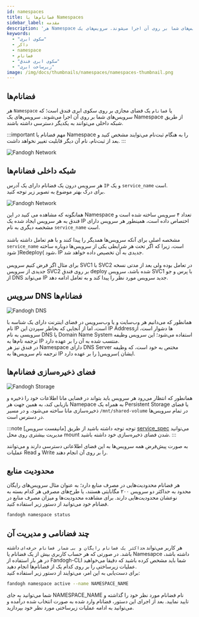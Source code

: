 ```yaml
---
id: namespaces
title: فضانام‌ها یا Namespaces
sidebar_label: مقدمه
description: 'هر Namespace یا فضانام یک فضای مجازی بر روی سکوی ابری فندق است؛ که سرویس‌های شما بر روی آن اجرا می‌شوند. سرویس‌های یک Namespace از طریق شبکه داخلی می‌توانند به یکدیگر دسترسی داشته باشند.'
keywords:
  - "سکوی ابری"
  - داکر
  - namespace
  - فضانام
  - "سکوی ابری فندق"
  - "زیرساخت ابری"
image: /img/docs/thumbnails/namespaces/namespaces-thumbnail.png
---
```


## فضانام‌ها

هر `Namespace` یا `فضانام` یک فضای مجازی بر روی سکوی ابری فندق است؛ که سرویس‌های شما بر روی آن اجرا می‌شوند. سرویس‌های یک Namespace از طریق شبکه داخلی می‌توانند به یکدیگر دسترسی داشته باشند.

:::important مهم
فضانام یا Namespace را به هنگام ثبت‌نام می‌توایند مشخص کنید و بعد از ثبت‌نام، نام آن دیگر قابلیت تغییر نخواهد داشت.
:::

![Fandogh Network](/img/docs/fandogh-namespaces.png "Fandogh Namespaces")

## شبکه داخلی فضانام‌ها
 هر سرویس درون یک فضانام دارای یک آدرس `IP` و یک `service_name` است.<br/>
برای درک بهتر موضوع به تصویر زیر توجه کنید.

![Fandogh Network](/img/docs/service_relation.svg "Fandogh Network")

همانگونه که مشاهده می کنید در این Namespace تعداد ۴ سرویس ساخته شده است و فندق به هر سرویس ایجاد شده یک IP اختصاص داده است، همینطور هر سرویس دارای مشخصه دیگری به نام `service_name` است.<br/><br/>
مشخصه اصلی برای آنکه سرویس‌ها همدیگر را پیدا کنند و با هم تعامل داشته باشند `service_name` است، زیرا که اگر تحت هر شرایطی یکی از سرویس‌ها دوباره ساخته شود )Redeploy( شود، IP جدیدی به آن تخصیص داده خواهد شد.<br/><br/>
برای مثال اگر فرض کنیم سرویس SVC1 با SVC2 در تعامل بوده ولی بعد از مدتی نسخه جدیدی از سرویس SVC2 بر روی فندق deploy شده باشد، سرویس SVC1 با پرس و جو از DNS می‌تواند IP جدید سرویس مورد نظر را پیدا کند و به تعامل ادامه دهد.
## سرویس DNS فضانام‌ها

![Fandogh DNS](/img/docs/dns_namespace.svg "Fandogh DNS")

همانطور که می‌دانیم هر وب‌سایت و یا وب‌‌سرویس در فضای اینترنت دارای یک شناسه با نام IP است، اما از آنجایی که بخاطر سپردن این IP Addressها دشوار است، از سرویسی به نام DNS یا Domain Name System استفاده می‌شود؛ این سرویس وظیفه ترجمه نام‌ها به IP منتسب شده به آن را بر عهده دارد.<br/>
در فندق نیز هر Namespace دارای DNS Server مختص به خود است، که وظیفه ترجمه نام سرویس‌ها به IP ایشان )سرویس( را بر عهده دارد.

## فضای ذخیره‌سازی فضانام‌ها

![Fandogh Storage](/img/docs/shared_storage.svg "Fandogh Storage")

همانطور که انتظار می‌رود هر سرویس باید بتواند در فضایی مانا اطلاعات خود را ذخیره و بازیابی کند، به همین جهت هر Namepace به همراه یک Persistent Storage یا فضای ذخیره‌سازی مانا  ساخته می‌شود، و  در مسیر `/mnt/shared-volume` در تمام سرویس‌ها در دسترس است.

:::note توجه
توجه داشته باشید از طریق [مانیفست سرویس] [service_spec] می‌توانید مدیریت بیشتری روی محل
mount شدن فضای ذخیره‌سازی خود داشته باشید.
:::

به صورت پیش‌فرض همه سرویس‌ها به این فضای اطلاعاتی دسترسی دارند و می‌توانند عملیات Read و Write را بر روی آن انجام دهند.

## محدودیت منابع
هر فضانام محدودیت‌هایی در مصرف منابع دارد؛ به عنوان مثال سرویس‌های رایگان محدود به حداکثر دو سرویس ۲۰۰ مگابایتی هستند، یا طرح‌های مصرفی هر کدام بسته به نوعشان محدودیت‌هایی دارند.
برای مشاهده محدودیت‌ها و میزان مصرف منابع در فضانام خود می‌توانید از دستور زیر استفاده کنید.
```bash
fandogh namespace status
```

## چند فضانامی و مدیریت آن
هر کاربر می‌تواند ‍`حداکثر یک فضانام رایگان و بی شمار فضانام حرفه‌ای` داشته باشد. در صورتی که هر حساب کاربری بیش از یک فضانام یا Namesapce داشته باشد، در هر بار استفاده از Fandogh-CLI شما باید مشخص کرده باشید که دقیقا می‌خواهید عملیات زیرساختی را بر روی کدام یک از فضانام‌ها انجام دهید.<br/>
برای دست‌یابی به این امر، می‌توایند از دستور زیر استفاده کنید:

```bash
fandogh namespace active --name NAMESPACE_NAME
```

شما می‌توانید به جای NAMESPACE_NAME نام فضانام مورد نظر خود را گذاشته و تایید نمایید. بعد از اجرای این دستور، فضانام وارد شده به صورت انتخاب شده درآمده و می‌توانید به ادامه عملیات زیرساختی مورد نظر خود بپردازید.

[service_spec]: /docs/services/service-manifest#%D9%81%DB%8C%D9%84%D8%AF-spec-%D8%AF%D8%B1-externalservice-%D9%87%D8%A7
